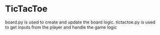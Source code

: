 # TicTacToe

board.py is used to create and update the board logic.
tictactoe.py is used to get inputs from the player and handle the game logic

